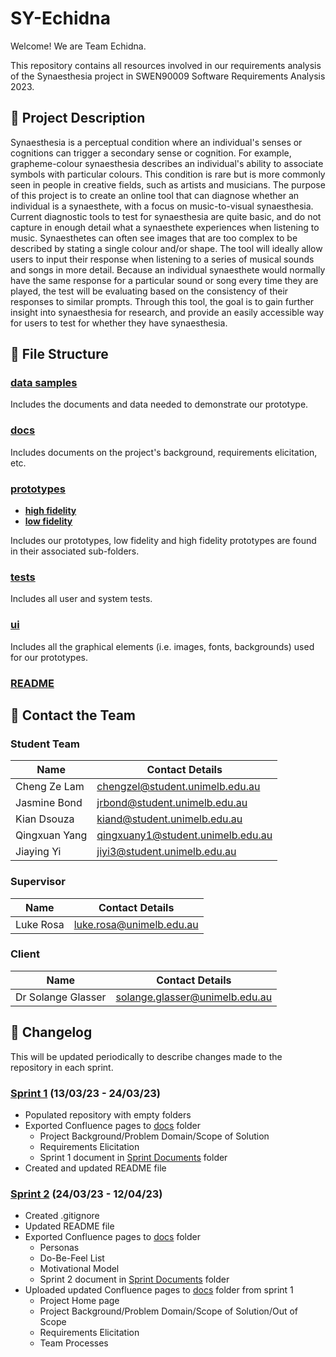# SY-Echidna
Welcome! We are Team Echidna.

This repository contains all resources involved in our requirements analysis of the Synaesthesia project in SWEN90009 Software Requirements Analysis 2023.
 
## :speech_balloon: Project Description
Synaesthesia is a perceptual condition where an individual's senses or cognitions can trigger a secondary sense or cognition. For example, grapheme-colour synaesthesia describes an individual's ability to associate symbols with particular colours. This condition is rare but is more commonly seen in people in creative fields, such as artists and musicians. The purpose of this project is to create an online tool that can diagnose whether an individual is a synaesthete, with a focus on music-to-visual synaesthesia. Current diagnostic tools to test for synaesthesia are quite basic, and do not capture in enough detail what a synaesthete experiences when listening to music. Synaesthetes can often see images that are too complex to be described by stating a single colour and/or shape. The tool will ideally allow users to input their response when listening to a series of musical sounds and songs in more detail. Because an individual synaesthete would normally have the same response for a particular sound or song every time they are played, the test will be evaluating based on the consistency of their responses to similar prompts. Through this tool, the goal is to gain further insight into synaesthesia for research, and provide an easily accessible way for users to test for whether they have synaesthesia.

## :file_folder: File Structure
### [data samples](data%20samples)
Includes the documents and data needed to demonstrate our prototype.

### [docs](docs)
Includes documents on the project's background, requirements elicitation, etc. 

### [prototypes](prototypes)
- **[high fidelity](prototypes/high%20fidelity)**
- **[low fidelity](prototypes/low%20fidelity)**

Includes our prototypes, low fidelity and high fidelity prototypes are found in their associated sub-folders.

### [tests](tests)
Includes all user and system tests.

### [ui](ui)
Includes all the graphical elements (i.e. images, fonts, backgrounds) used for our prototypes.

### [README](README.md)

## :busts_in_silhouette: Contact the Team
### Student Team
| Name | Contact Details |
| ---- | --------------- |
| Cheng Ze Lam | chengzel@student.unimelb.edu.au
| Jasmine Bond | jrbond@student.unimelb.edu.au
| Kian Dsouza | kiand@student.unimelb.edu.au
| Qingxuan Yang | qingxuany1@student.unimelb.edu.au
| Jiaying Yi |  jiyi3@student.unimelb.edu.au

### Supervisor 
| Name | Contact Details |
| ---- | --------------- |
| Luke Rosa | luke.rosa@unimelb.edu.au |

### Client
| Name | Contact Details |
| ---- | --------------- |
| Dr Solange Glasser | solange.glasser@unimelb.edu.au |

## :running: Changelog
This will be updated periodically to describe changes made to the repository in each sprint.

### [Sprint 1](https://github.com/SWEN90009-2023/SY-Echidna/releases/tag/SWEN90009_2023_SY_ECHIDNA_BL_SPRINT1) (13/03/23 - 24/03/23)
* Populated repository with empty folders
* Exported Confluence pages to [docs](docs) folder
    * Project Background/Problem Domain/Scope of Solution
    * Requirements Elicitation
    * Sprint 1 document in [Sprint Documents](docs/Sprint%20Documents/) folder
* Created and updated README file

### [Sprint 2](https://github.com/SWEN90009-2023/SY-Echidna/releases/tag/SWEN90009_2023_SY_ECHIDNA_BL_SPRINT2) (24/03/23 - 12/04/23)
* Created .gitignore
* Updated README file
* Exported Confluence pages to [docs](docs) folder
    * Personas
    * Do-Be-Feel List
    * Motivational Model
    * Sprint 2 document in [Sprint Documents](docs/Sprint%20Documents/) folder
* Uploaded updated Confluence pages to [docs](docs) folder from sprint 1
    * Project Home page
    * Project Background/Problem Domain/Scope of Solution/Out of Scope
    * Requirements Elicitation
    * Team Processes
